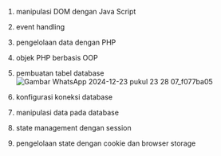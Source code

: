 1. manipulasi DOM dengan Java Script
   
3. event handling
4. pengelolaan data dengan PHP
5. objek PHP berbasis OOP
6. pembuatan tabel database
   ![Gambar WhatsApp 2024-12-23 pukul 23 28 07_f077ba05](https://github.com/user-attachments/assets/5183999d-b24b-4bac-b949-d5daf888cde5)
8. konfigurasi koneksi database
9. manipulasi data pada database
10. state management dengan session
11. pengelolaan state dengan cookie dan browser storage
